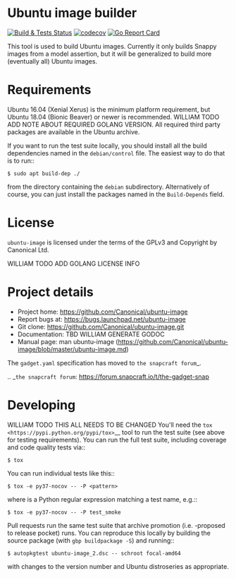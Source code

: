 # Ubuntu image builder

[![Build & Tests Status](https://travis-ci.org/canonical/ubuntu-image.svg?branch=master)](https://travis-ci.org/canonical/ubuntu-image)
[![codecov](https://codecov.io/gh/canonical/ubuntu-image/branch/master/graph/badge.svg)](https://codecov.io/gh/canonical/ubuntu-image)
[![Go Report Card](https://goreportcard.com/badge/github.com/canonical/ubuntu-image)](https://goreportcard.com/report/github.com/canonical/ubuntu-image)


This tool is used to build Ubuntu images.  Currently it only builds Snappy
images from a model assertion, but it will be generalized to build more
(eventually all) Ubuntu images.


# Requirements

Ubuntu 16.04 (Xenial Xerus) is the minimum platform requirement, but Ubuntu
18.04 (Bionic Beaver) or newer is recommended. WILLIAM TODO ADD NOTE ABOUT REQUIRED GOLANG VERSION.  All required third party packages are available in the
Ubuntu archive.

If you want to run the test suite locally, you should install all the build
dependencies named in the `debian/control` file.  The easiest way to do that
is to run::

    $ sudo apt build-dep ./

from the directory containing the `debian` subdirectory.  Alternatively of
course, you can just install the packages named in the `Build-Depends` field.


# License

``ubuntu-image`` is licensed under the terms of the GPLv3 and Copyright by
Canonical Ltd.

WILLIAM TODO ADD GOLANG LICENSE INFO


# Project details

* Project home: https://github.com/Canonical/ubuntu-image
* Report bugs at: https://bugs.launchpad.net/ubuntu-image
* Git clone: https://github.com/Canonical/ubuntu-image.git
* Documentation: TBD WILLIAM GENERATE GODOC
* Manual page: man ubuntu-image
  (https://github.com/Canonical/ubuntu-image/blob/master/ubuntu-image.md)

The ``gadget.yaml`` specification has moved to `the snapcraft forum`_.

.. _`the snapcraft forum`: https://forum.snapcraft.io/t/the-gadget-snap


# Developing

WILLIAM TODO THIS ALL NEEDS TO BE CHANGED
You'll need the `tox <https://pypi.python.org/pypi/tox>`__ tool to run the
test suite (see above for testing requirements).  You can run the full test
suite, including coverage and code quality tests via::

    $ tox

You can run individual tests like this::

    $ tox -e py37-nocov -- -P <pattern>

where *<pattern>* is a Python regular expression matching a test name, e.g.::

    $ tox -e py37-nocov -- -P test_smoke

Pull requests run the same test suite that archive promotion (i.e. -proposed
to release pocket) runs.  You can reproduce this locally by building the
source package (with ``gbp buildpackage -S``) and running::

    $ autopkgtest ubuntu-image_2.dsc -- schroot focal-amd64

with changes to the version number and Ubuntu distroseries as appropriate.
